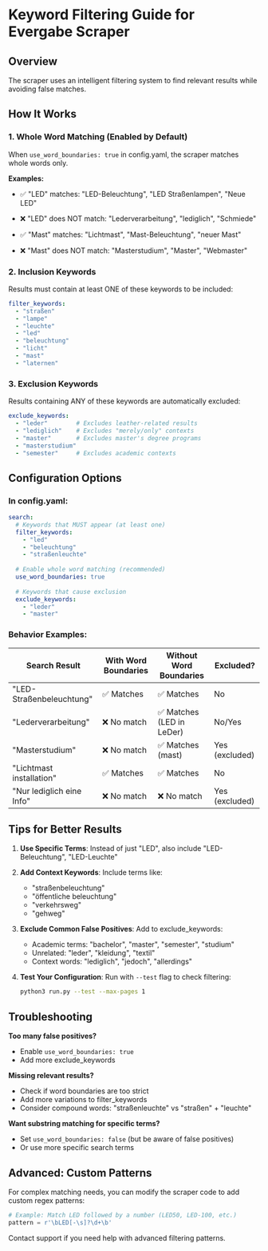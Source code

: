 # Keyword Filtering Guide for Evergabe Scraper

## Overview
The scraper uses an intelligent filtering system to find relevant results while avoiding false matches.

## How It Works

### 1. **Whole Word Matching** (Enabled by Default)
When `use_word_boundaries: true` in config.yaml, the scraper matches whole words only.

**Examples:**
- ✅ "LED" matches: "LED-Beleuchtung", "LED Straßenlampen", "Neue LED"  
- ❌ "LED" does NOT match: "Lederverarbeitung", "lediglich", "Schmiede"

- ✅ "Mast" matches: "Lichtmast", "Mast-Beleuchtung", "neuer Mast"
- ❌ "Mast" does NOT match: "Masterstudium", "Master", "Webmaster"

### 2. **Inclusion Keywords** 
Results must contain at least ONE of these keywords to be included:

```yaml
filter_keywords:
  - "straßen"
  - "lampe"
  - "leuchte"
  - "led"
  - "beleuchtung"
  - "licht"
  - "mast"
  - "laternen"
```

### 3. **Exclusion Keywords**
Results containing ANY of these keywords are automatically excluded:

```yaml
exclude_keywords:
  - "leder"        # Excludes leather-related results
  - "lediglich"    # Excludes "merely/only" contexts
  - "master"       # Excludes master's degree programs
  - "masterstudium"
  - "semester"     # Excludes academic contexts
```

## Configuration Options

### In config.yaml:

```yaml
search:
  # Keywords that MUST appear (at least one)
  filter_keywords:
    - "led"
    - "beleuchtung"
    - "straßenleuchte"
    
  # Enable whole word matching (recommended)
  use_word_boundaries: true
  
  # Keywords that cause exclusion
  exclude_keywords:
    - "leder"
    - "master"
```

### Behavior Examples:

| Search Result | With Word Boundaries | Without Word Boundaries | Excluded? |
|--------------|---------------------|------------------------|-----------|
| "LED-Straßenbeleuchtung" | ✅ Matches | ✅ Matches | No |
| "Lederverarbeitung" | ❌ No match | ✅ Matches (LED in LeDer) | No/Yes |
| "Masterstudium" | ❌ No match | ✅ Matches (mast) | Yes (excluded) |
| "Lichtmast installation" | ✅ Matches | ✅ Matches | No |
| "Nur lediglich eine Info" | ❌ No match | ❌ No match | Yes (excluded) |

## Tips for Better Results

1. **Use Specific Terms**: Instead of just "LED", also include "LED-Beleuchtung", "LED-Leuchte"

2. **Add Context Keywords**: Include terms like:
   - "straßenbeleuchtung"
   - "öffentliche beleuchtung"
   - "verkehrsweg"
   - "gehweg"

3. **Exclude Common False Positives**: Add to exclude_keywords:
   - Academic terms: "bachelor", "master", "semester", "studium"
   - Unrelated: "leder", "kleidung", "textil"
   - Context words: "lediglich", "jedoch", "allerdings"

4. **Test Your Configuration**: Run with `--test` flag to check filtering:
   ```bash
   python3 run.py --test --max-pages 1
   ```

## Troubleshooting

**Too many false positives?**
- Enable `use_word_boundaries: true`
- Add more exclude_keywords

**Missing relevant results?**
- Check if word boundaries are too strict
- Add more variations to filter_keywords
- Consider compound words: "straßenleuchte" vs "straßen" + "leuchte"

**Want substring matching for specific terms?**
- Set `use_word_boundaries: false` (but be aware of false positives)
- Or use more specific search terms

## Advanced: Custom Patterns

For complex matching needs, you can modify the scraper code to add custom regex patterns:

```python
# Example: Match LED followed by a number (LED50, LED-100, etc.)
pattern = r'\bLED[-\s]?\d+\b'
```

Contact support if you need help with advanced filtering patterns.